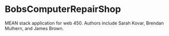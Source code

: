 # BobsComputerRepairShop
MEAN stack application for web 450. Authors include Sarah Kovar, Brendan Mulhern, and James Brown.
